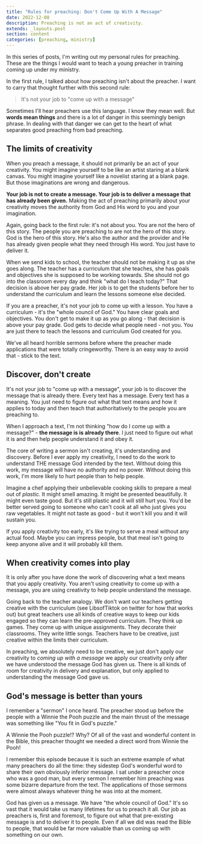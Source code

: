 ```yaml
---
title: "Rules for preaching: Don't Come Up With A Message"
date: 2022-12-08
description: Preaching is not an act of creativity.
extends: _layouts.post
section: content
categories: [preaching, ministry]
---
```


In this series of posts, I'm writing out my personal rules for preaching.  These are the things I would want to teach a young preacher in training coming up under my ministry.

In the first rule, I talked about how preaching isn't about the preacher.  I want to carry that thought further with this second rule:

> It's not your job to "come up with a message"

Sometimes I'll hear preachers use this language.  I know they mean well.  But **words mean things** and there is a lot of danger in this seemingly benign phrase.  In dealing with that danger we can get to the heart of what separates good preaching from bad preaching.

## The limits of creativity

When you preach a message, it should not primarily be an act of your creativity.  You might imagine yourself to be like an artist staring at a blank canvas.  You might imagine yourself like a novelist staring at a blank page.  But those imaginations are wrong and dangerous.

**Your job is not to create a message.  Your job is to deliver a message that has already been given.**  Making the act of preaching primarily about your creativity moves the authority from God and His word to you and your imagination.

Again, going back to the first rule: it's not about you.  You are not the hero of this story.  The people you are preaching to are not the hero of this story.  God is the hero of this story.  He's also the author and the provider and He has already given people what they need through His word.  You just have to deliver it. 

When we send kids to school, the teacher should not be making it up as she goes along.  The teacher has a curriculum that she teaches, she has goals and objectives she is supposed to be working towards.  She should not go into the classroom every day and think "what do I teach today?"  That decision is above her pay grade.  Her job is to get the students before her to understand the curriculum and learn the lessons someone else decided.

If you are a preacher, it's not your job to come up with a lesson.  You have a curriculum - it's the "whole council of God."  You have clear goals and objectives.  You don't get to make it up as you go along - that decision is above your pay grade. God gets to decide what people need - not you.  You are just there to teach the lessons and curriculum God created for you.

We've all heard horrible sermons before where the preacher made applications that were totally cringeworthy.  There is an easy way to avoid that - stick to the text.  

## Discover, don't create

It's not your job to "come up with a message", your job is to discover the message that is already there.  Every text has a message.  Every text has a meaning.  You just need to figure out what that text means and how it applies to today and then teach that authoritatively to the people you are preaching to.

When I approach a text, I'm not thinking "how do I come up with a message?" - **the message is is already there**.  I just need to figure out what it is and then help people understand it and obey it.  

The core of writing a sermon isn't creating, it's understanding and discovery.  Before I ever apply my creativity, I need to do the work to understand THE message God intended by the text.  Without doing this work, my message will have no authority and no power.  Without doing this work, I'm more likely to hurt people than to help people.

Imagine a chef applying their unbelievable cooking skills to prepare a meal out of *plastic.*  It might smell amazing.  It might be presented beautifully.  It might even taste good.  But it's still plastic and it will still hurt you.  You'd be better served going to someone who can't cook at all who just gives you raw vegetables.  It might not taste as good - but it won't kill you and it will sustain you.

If you apply creativity too early, it's like trying to serve a meal without any actual food. Maybe you can impress people, but that meal isn't going to keep anyone alive and it will probably kill them.  

## When creativity comes into play

It is only after you have done the work of discovering what a text means that you apply creativity.  You aren't using creativity to come up with a message, you are using creativity to help people understand the message.  

Going back to the teacher analogy.  We don't want our teachers getting creative with the curriculum (see LibsofTiktok on twitter for how that works out) but great teachers use all kinds of creative ways to keep our kids engaged so they can learn the pre-approved curriculum.  They think up games.  They come up with unique assignments.  They decorate their classrooms.  They write little songs. 
Teachers have to be creative, just creative within the limits their curriculum.

In preaching, we absolutely need to be creative, we just don't apply our creativity to *coming up with a message* we apply our creativity only after we have understood the message God has given us.  There is all kinds of room for creativity in delivery and explanation, but only applied to understanding the message God gave us.

## God's message is better than yours

I remember a "sermon" I once heard.  The preacher stood up before the people with a Winnie the Pooh puzzle and the main thrust of the message was something like "You fit in God's puzzle."

A Winnie the Pooh puzzle!? Why?  Of all of the vast and wonderful content in the Bible, this preacher thought we needed a direct word from Winnie the Pooh!

I remember this episode because it is such an extreme example of what many preachers do all the time: they sidestep God's wonderful word to share their own obviously inferior message.  I sat under a preacher once who was a good man, but every sermon I remember him preaching was some bizarre departure from the text.  The applications of those sermons were almost always whatever thing he was into at the moment.

God has given us a message.  We have "the whole council of God."  It's so vast that it would take us  many lifetimes for us to preach it all.   Our job as preachers is, first and foremost, to figure out what that pre-existing message is and to deliver it to people.  Even if all we did was read the Bible to people, that would be far more valuable than us coming up with something on our own.

